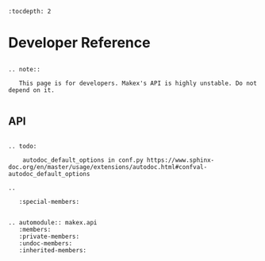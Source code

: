 ```{eval-rst}
:tocdepth: 2
```

# Developer Reference



##
```{eval-rst}
.. note::

   This page is for developers. Makex's API is highly unstable. Do not depend on it.   
   
```

## API

```{eval-rst}

.. todo: 

    autodoc_default_options in conf.py https://www.sphinx-doc.org/en/master/usage/extensions/autodoc.html#confval-autodoc_default_options

..
  
   :special-members:
   
   
.. automodule:: makex.api
   :members:
   :private-members:
   :undoc-members:
   :inherited-members:
   
```